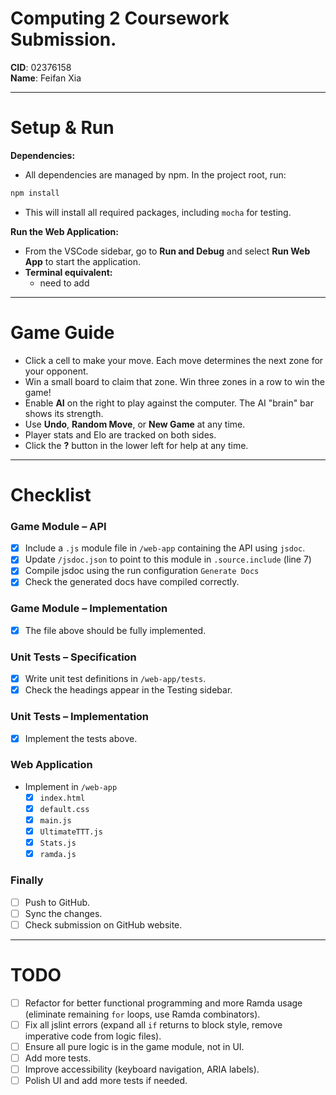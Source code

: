 # Computing 2 Coursework Submission.

**CID**: 02376158  
**Name**: Feifan Xia

---

# Setup & Run

**Dependencies:**

- All dependencies are managed by npm. In the project root, run:

```sh
npm install
```

- This will install all required packages, including `mocha` for testing.

**Run the Web Application:**

- From the VSCode sidebar, go to **Run and Debug** and select **Run Web App** to start the application.
- **Terminal equivalent:**
  - need to add

---

# Game Guide

- Click a cell to make your move. Each move determines the next zone for your opponent.
- Win a small board to claim that zone. Win three zones in a row to win the game!
- Enable **AI** on the right to play against the computer. The AI "brain" bar shows its strength.
- Use **Undo**, **Random Move**, or **New Game** at any time.
- Player stats and Elo are tracked on both sides.
- Click the **?** button in the lower left for help at any time.

---

# Checklist

### Game Module – API

- [x] Include a `.js` module file in `/web-app` containing the API using `jsdoc`.
- [x] Update `/jsdoc.json` to point to this module in `.source.include` (line 7)
- [x] Compile jsdoc using the run configuration `Generate Docs`
- [x] Check the generated docs have compiled correctly.

### Game Module – Implementation

- [x] The file above should be fully implemented.

### Unit Tests – Specification

- [x] Write unit test definitions in `/web-app/tests`.
- [x] Check the headings appear in the Testing sidebar.

### Unit Tests – Implementation

- [x] Implement the tests above.

### Web Application

- Implement in `/web-app`
  - [x] `index.html`
  - [x] `default.css`
  - [x] `main.js`
  - [x] `UltimateTTT.js`
  - [x] `Stats.js`
  - [x] `ramda.js`

### Finally

- [ ] Push to GitHub.
- [ ] Sync the changes.
- [ ] Check submission on GitHub website.

---

# TODO

- [ ] Refactor for better functional programming and more Ramda usage (eliminate remaining `for` loops, use Ramda combinators).
- [ ] Fix all jslint errors (expand all `if` returns to block style, remove imperative code from logic files).
- [ ] Ensure all pure logic is in the game module, not in UI.
- [ ] Add more tests.
- [ ] Improve accessibility (keyboard navigation, ARIA labels).
- [ ] Polish UI and add more tests if needed.
